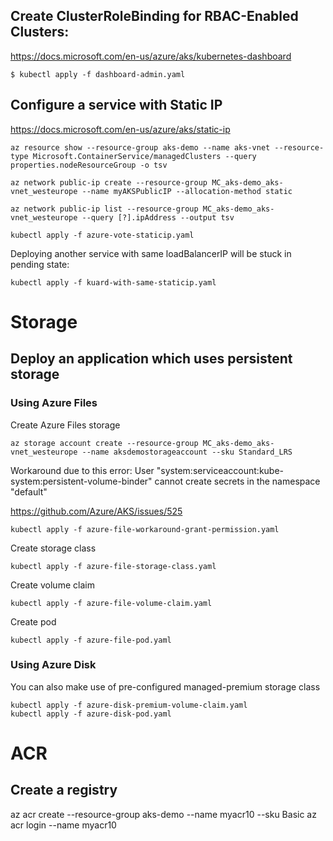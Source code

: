 ## Create ClusterRoleBinding for RBAC-Enabled Clusters: 

https://docs.microsoft.com/en-us/azure/aks/kubernetes-dashboard

```
$ kubectl apply -f dashboard-admin.yaml
```

## Configure a service with Static IP 

https://docs.microsoft.com/en-us/azure/aks/static-ip

```
az resource show --resource-group aks-demo --name aks-vnet --resource-type Microsoft.ContainerService/managedClusters --query properties.nodeResourceGroup -o tsv

az network public-ip create --resource-group MC_aks-demo_aks-vnet_westeurope --name myAKSPublicIP --allocation-method static

az network public-ip list --resource-group MC_aks-demo_aks-vnet_westeurope --query [?].ipAddress --output tsv

kubectl apply -f azure-vote-staticip.yaml 
```
Deploying another service with same loadBalancerIP will be stuck in pending state: 

```
kubectl apply -f kuard-with-same-staticip.yaml
```

# Storage 

## Deploy an application which uses persistent storage
### Using Azure Files

Create Azure Files storage
```
az storage account create --resource-group MC_aks-demo_aks-vnet_westeurope --name aksdemostorageaccount --sku Standard_LRS
```

Workaround due to this error: User "system:serviceaccount:kube-system:persistent-volume-binder" cannot create secrets in the namespace "default"

https://github.com/Azure/AKS/issues/525
```
kubectl apply -f azure-file-workaround-grant-permission.yaml
```

Create storage class 
```
kubectl apply -f azure-file-storage-class.yaml
```
Create volume claim 
```
kubectl apply -f azure-file-volume-claim.yaml
```
Create pod
```
kubectl apply -f azure-file-pod.yaml
```

### Using Azure Disk

You can also make use of pre-configured managed-premium storage class
```
kubectl apply -f azure-disk-premium-volume-claim.yaml
kubectl apply -f azure-disk-pod.yaml
```

# ACR
## Create a registry 

az acr create --resource-group aks-demo --name myacr10 --sku Basic
az acr login --name myacr10 
